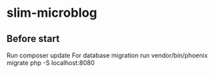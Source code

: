 # slim-microblog

## Before start
Run composer update
For database migration run vendor/bin/phoenix migrate
php -S localhost:8080

